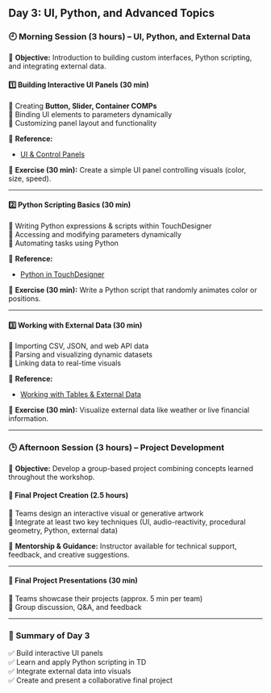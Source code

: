 ## Day 3: UI, Python, and Advanced Topics

### 🕘 Morning Session (3 hours) – UI, Python, and External Data

📌 **Objective:** Introduction to building custom interfaces, Python scripting, and integrating external data.

#### 1️⃣ Building Interactive UI Panels (30 min)

🔹 Creating **Button, Slider, Container COMPs**  
🔹 Binding UI elements to parameters dynamically  
🔹 Customizing panel layout and functionality

📖 **Reference:**

- [UI & Control Panels](https://learn.derivative.ca/courses/100-fundamentals/lessons/105-comps-interfaces-organization-outputs/)

📌 **Exercise (30 min):** Create a simple UI panel controlling visuals (color, size, speed).

---

#### 2️⃣ Python Scripting Basics (30 min)

🔹 Writing Python expressions & scripts within TouchDesigner  
🔹 Accessing and modifying parameters dynamically  
🔹 Automating tasks using Python

📖 **Reference:**

- [Python in TouchDesigner](https://learn.derivative.ca/courses/100-fundamentals/lessons/106-comps-interface-building-and-controls/)

📌 **Exercise (30 min):** Write a Python script that randomly animates color or positions.

---

#### 3️⃣ Working with External Data (30 min)

🔹 Importing CSV, JSON, and web API data  
🔹 Parsing and visualizing dynamic datasets  
🔹 Linking data to real-time visuals

📖 **Reference:**

- [Working with Tables & External Data](https://learn.derivative.ca/courses/100-fundamentals/lessons/107-dats-scripting-python/)

📌 **Exercise (30 min):** Visualize external data like weather or live financial information.

---

### 🕒 Afternoon Session (3 hours) – Project Development

📌 **Objective:** Develop a group-based project combining concepts learned throughout the workshop.

#### 🚀 Final Project Creation (2.5 hours)

🔹 Teams design an interactive visual or generative artwork  
🔹 Integrate at least two key techniques (UI, audio-reactivity, procedural geometry, Python, external data)

📌 **Mentorship & Guidance:** Instructor available for technical support, feedback, and creative suggestions.

---

#### 🎤 Final Project Presentations (30 min)

🔹 Teams showcase their projects (approx. 5 min per team)  
🔹 Group discussion, Q&A, and feedback

---

### 📌 Summary of Day 3

✅ Build interactive UI panels  
✅ Learn and apply Python scripting in TD  
✅ Integrate external data into visuals  
✅ Create and present a collaborative final project
